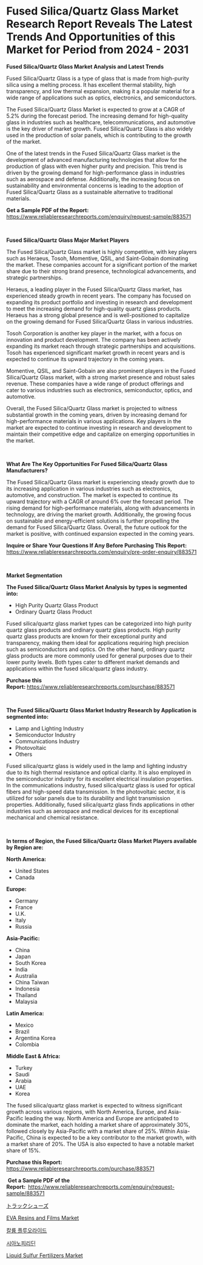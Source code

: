 <p><h1>Fused Silica/Quartz Glass Market Research Report Reveals The Latest Trends And Opportunities of this Market for Period from 2024 - 2031</h1></p><p><strong>Fused Silica/Quartz Glass Market Analysis and Latest Trends</strong></p>
<p><p>Fused Silica/Quartz Glass is a type of glass that is made from high-purity silica using a melting process. It has excellent thermal stability, high transparency, and low thermal expansion, making it a popular material for a wide range of applications such as optics, electronics, and semiconductors.</p><p>The Fused Silica/Quartz Glass Market is expected to grow at a CAGR of 5.2% during the forecast period. The increasing demand for high-quality glass in industries such as healthcare, telecommunications, and automotive is the key driver of market growth. Fused Silica/Quartz Glass is also widely used in the production of solar panels, which is contributing to the growth of the market.</p><p>One of the latest trends in the Fused Silica/Quartz Glass market is the development of advanced manufacturing technologies that allow for the production of glass with even higher purity and precision. This trend is driven by the growing demand for high-performance glass in industries such as aerospace and defense. Additionally, the increasing focus on sustainability and environmental concerns is leading to the adoption of Fused Silica/Quartz Glass as a sustainable alternative to traditional materials.</p></p>
<p><strong>Get a Sample PDF of the Report:&nbsp;</strong> <a href="https://www.reliableresearchreports.com/enquiry/request-sample/883571">https://www.reliableresearchreports.com/enquiry/request-sample/883571</a></p>
<p>&nbsp;</p>
<p><strong>Fused Silica/Quartz Glass Major Market Players</strong></p>
<p><p>The Fused Silica/Quartz Glass market is highly competitive, with key players such as Heraeus, Tosoh, Momentive, QSIL, and Saint-Gobain dominating the market. These companies account for a significant portion of the market share due to their strong brand presence, technological advancements, and strategic partnerships.</p><p>Heraeus, a leading player in the Fused Silica/Quartz Glass market, has experienced steady growth in recent years. The company has focused on expanding its product portfolio and investing in research and development to meet the increasing demand for high-quality quartz glass products. Heraeus has a strong global presence and is well-positioned to capitalize on the growing demand for Fused Silica/Quartz Glass in various industries.</p><p>Tosoh Corporation is another key player in the market, with a focus on innovation and product development. The company has been actively expanding its market reach through strategic partnerships and acquisitions. Tosoh has experienced significant market growth in recent years and is expected to continue its upward trajectory in the coming years.</p><p>Momentive, QSIL, and Saint-Gobain are also prominent players in the Fused Silica/Quartz Glass market, with a strong market presence and robust sales revenue. These companies have a wide range of product offerings and cater to various industries such as electronics, semiconductor, optics, and automotive.</p><p>Overall, the Fused Silica/Quartz Glass market is projected to witness substantial growth in the coming years, driven by increasing demand for high-performance materials in various applications. Key players in the market are expected to continue investing in research and development to maintain their competitive edge and capitalize on emerging opportunities in the market.</p></p>
<p>&nbsp;</p>
<p><strong>What Are The Key Opportunities For Fused Silica/Quartz Glass Manufacturers?</strong></p>
<p><p>The Fused Silica/Quartz Glass market is experiencing steady growth due to its increasing application in various industries such as electronics, automotive, and construction. The market is expected to continue its upward trajectory with a CAGR of around 6% over the forecast period. The rising demand for high-performance materials, along with advancements in technology, are driving the market growth. Additionally, the growing focus on sustainable and energy-efficient solutions is further propelling the demand for Fused Silica/Quartz Glass. Overall, the future outlook for the market is positive, with continued expansion expected in the coming years.</p></p>
<p><strong>Inquire or Share Your Questions If Any Before Purchasing This Report:</strong> <a href="https://www.reliableresearchreports.com/enquiry/pre-order-enquiry/883571">https://www.reliableresearchreports.com/enquiry/pre-order-enquiry/883571</a></p>
<p>&nbsp;</p>
<p><strong>Market Segmentation</strong></p>
<p><strong>The Fused Silica/Quartz Glass Market Analysis by types is segmented into:</strong></p>
<p><ul><li>High Purity Quartz Glass Product</li><li>Ordinary Quartz Glass Product</li></ul></p>
<p><p>Fused silica/quartz glass market types can be categorized into high purity quartz glass products and ordinary quartz glass products. High purity quartz glass products are known for their exceptional purity and transparency, making them ideal for applications requiring high precision such as semiconductors and optics. On the other hand, ordinary quartz glass products are more commonly used for general purposes due to their lower purity levels. Both types cater to different market demands and applications within the fused silica/quartz glass industry.</p></p>
<p><strong>Purchase this Report:&nbsp;</strong><a href="https://www.reliableresearchreports.com/purchase/883571">https://www.reliableresearchreports.com/purchase/883571</a></p>
<p>&nbsp;</p>
<p><strong>The Fused Silica/Quartz Glass Market Industry Research by Application is segmented into:</strong></p>
<p><ul><li>Lamp and Lighting Industry</li><li>Semiconductor Industry</li><li>Communications Industry</li><li>Photovoltaic</li><li>Others</li></ul></p>
<p><p>Fused silica/quartz glass is widely used in the lamp and lighting industry due to its high thermal resistance and optical clarity. It is also employed in the semiconductor industry for its excellent electrical insulation properties. In the communications industry, fused silica/quartz glass is used for optical fibers and high-speed data transmission. In the photovoltaic sector, it is utilized for solar panels due to its durability and light transmission properties. Additionally, fused silica/quartz glass finds applications in other industries such as aerospace and medical devices for its exceptional mechanical and chemical resistance.</p></p>
<p>&nbsp;</p>
<p><strong>In terms of Region, the Fused Silica/Quartz Glass Market Players available by Region are:</strong></p>
<p>
    <p> <strong> North America: </strong>
        <ul>
            <li>United States</li>
            <li>Canada</li>
        </ul>
        </p> 
    <p> <strong> Europe: </strong>
        <ul>
            <li>Germany</li>
            <li>France</li>
            <li>U.K.</li>
            <li>Italy</li>
            <li>Russia</li>
        </ul>
        </p> 
    <p> <strong> Asia-Pacific: </strong>
        <ul>
            <li>China</li>
            <li>Japan</li>
            <li>South Korea</li>
            <li>India</li>
            <li>Australia</li>
            <li>China Taiwan</li>
            <li>Indonesia</li>
            <li>Thailand</li>
            <li>Malaysia</li>
        </ul>
        </p> 
    <p> <strong> Latin America: </strong>
        <ul>
            <li>Mexico</li>
            <li>Brazil</li>
            <li>Argentina Korea</li>
            <li>Colombia</li>
        </ul>
        </p> 
    <p> <strong> Middle East & Africa: </strong>
        <ul>
            <li>Turkey</li>
            <li>Saudi</li>
            <li>Arabia</li>
            <li>UAE</li>
            <li>Korea</li>
        </ul>
    </p>
    </p>
<p><p>The fused silica/quartz glass market is expected to witness significant growth across various regions, with North America, Europe, and Asia-Pacific leading the way. North America and Europe are anticipated to dominate the market, each holding a market share of approximately 30%, followed closely by Asia-Pacific with a market share of 25%. Within Asia-Pacific, China is expected to be a key contributor to the market growth, with a market share of 20%. The USA is also expected to have a notable market share of 15%.</p></p>
<p><strong>Purchase this Report: </strong><a href="https://www.reliableresearchreports.com/purchase/883571">https://www.reliableresearchreports.com/purchase/883571</a></p>
<p>&nbsp;<strong>Get a Sample PDF of the Report:&nbsp;&nbsp;</strong><a href="https://www.reliableresearchreports.com/enquiry/request-sample/883571">https://www.reliableresearchreports.com/enquiry/request-sample/883571</a></p>
<p><strong></strong></p>
<p><p><a href="https://github.com/efcvopdgkdx128/Market-Research-Report-List-1/blob/main/7894829194748.md">トラックシューズ</a></p><p><a href="https://github.com/derrinmiltonellis35gcl/Market-Research-Report-List-1/blob/main/eva-resins-and-films-market.md">EVA Resins and Films Market</a></p><p><a href="https://github.com/bunxhcci35271755/Market-Research-Report-List-1/blob/main/2330072194470.md">칼륨 플루오라이드</a></p><p><a href="https://github.com/fredrickeglers/Market-Research-Report-List-1/blob/main/8114722194471.md">시아노피리딘</a></p><p><a href="https://github.com/Chiragrp22/Market-Research-Report-List-3/blob/main/liquid-sulfur-fertilizers-market.md">Liquid Sulfur Fertilizers Market</a></p></p>